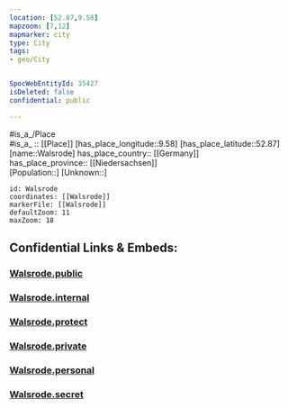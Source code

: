 ```yaml
---
location: [52.87,9.58] 
mapzoom: [7,12] 
mapmarker: city 
type: City
tags:
- geo/City


SpocWebEntityId: 35427
isDeleted: false
confidential: public

---
```

#is_a_/Place  
#is_a_ :: [[Place]] 
[has_place_longitude::9.58] 
[has_place_latitude::52.87] 
[name::Walsrode] 
has_place_country:: [[Germany]]  
has_place_province:: [[Niedersachsen]]  
[Population::] 
[Unknown::] 


```leaflet
id: Walsrode
coordinates: [[Walsrode]] 
markerFile: [[Walsrode]] 
defaultZoom: 11 
maxZoom: 18
```


## Confidential Links & Embeds: 

### [Walsrode.public](/_public/\Earth\Continent\Europe\Europe~Central\Germany\Germany~West\Niedersachsen\counties~Niedersachsen\Heidekreis\cities~Heidekreis\Walsrode\boroughs~WalsrodeWalsrode.public.md) 

### [Walsrode.internal](/_internal/\Earth\Continent\Europe\Europe~Central\Germany\Germany~West\Niedersachsen\counties~Niedersachsen\Heidekreis\cities~Heidekreis\Walsrode\boroughs~WalsrodeWalsrode.internal.md) 

### [Walsrode.protect](/_protect/\Earth\Continent\Europe\Europe~Central\Germany\Germany~West\Niedersachsen\counties~Niedersachsen\Heidekreis\cities~Heidekreis\Walsrode\boroughs~WalsrodeWalsrode.protect.md) 

### [Walsrode.private](/_private/\Earth\Continent\Europe\Europe~Central\Germany\Germany~West\Niedersachsen\counties~Niedersachsen\Heidekreis\cities~Heidekreis\Walsrode\boroughs~WalsrodeWalsrode.private.md) 

### [Walsrode.personal](/_personal/\Earth\Continent\Europe\Europe~Central\Germany\Germany~West\Niedersachsen\counties~Niedersachsen\Heidekreis\cities~Heidekreis\Walsrode\boroughs~WalsrodeWalsrode.personal.md) 

### [Walsrode.secret](/_secret/\Earth\Continent\Europe\Europe~Central\Germany\Germany~West\Niedersachsen\counties~Niedersachsen\Heidekreis\cities~Heidekreis\Walsrode\boroughs~WalsrodeWalsrode.secret.md)

